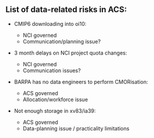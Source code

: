## List of data-related risks in ACS:

- CMIP6 downloading into oi10:
  - NCI governed
  - Communication/planning issue?

- 3 month delays on NCI project quota changes:
  - NCI governed
  - Communication issues?

- BARPA has no data engineers to perform CMORisation:
  - ACS governed
  - Allocation/workforce issue

- Not enough storage in xv83/ia39:
  - ACS governed
  - Data-planning issue / practicality limitations

